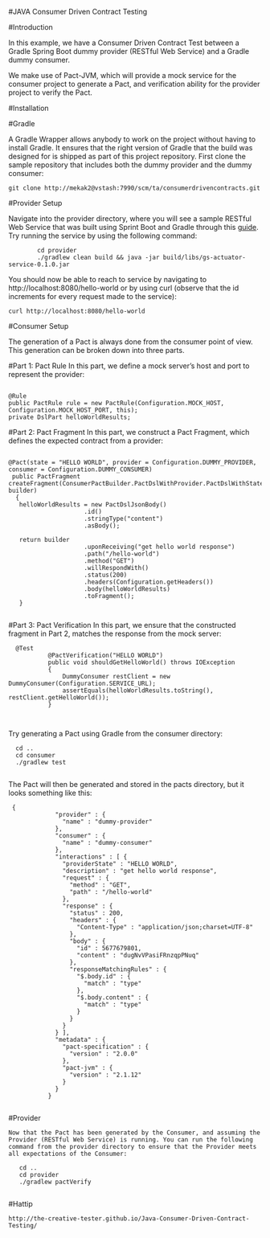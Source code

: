 #JAVA Consumer Driven Contract Testing


#Introduction

   
   In this example, we have a Consumer Driven Contract Test between a Gradle Spring Boot dummy provider (RESTful Web Service) and a Gradle dummy consumer.

   We  make use of Pact-JVM, which will provide a mock service for the consumer project to generate a Pact, and verification ability for the provider project to verify the Pact.

#Installation

 #Gradle
   
   A Gradle Wrapper allows anybody to work on the project without having to install Gradle. It ensures that the right version of Gradle that the build was designed for is shipped as part of this project repository. First clone the sample repository that includes both the dummy provider and the dummy consumer:

```
git clone http://mekak2@vstash:7990/scm/ta/consumerdrivencontracts.git

```

#Provider Setup

   Navigate into the provider directory, where you will see a sample RESTful Web Service that was built using Sprint Boot and Gradle through this [guide](https://spring.io/guides/gs/actuator-service/). Try running the service by using the following command:

```
        cd provider
        ./gradlew clean build && java -jar build/libs/gs-actuator-service-0.1.0.jar

```

   You should now be able to reach to service by navigating to http://localhost:8080/hello-world or by using curl (observe that the id increments for every request made to the service):

```
curl http://localhost:8080/hello-world

```


#Consumer Setup

   The generation of a Pact is always done from the consumer point of view. This generation can be broken down into three parts.

 #Part 1: Pact Rule
   In this part, we define a mock server’s host and port to represent the provider:
     
      
      
```

@Rule
public PactRule rule = new PactRule(Configuration.MOCK_HOST, Configuration.MOCK_HOST_PORT, this);
private DslPart helloWorldResults;

```
      
 #Part 2: Pact Fragment
   In this part, we construct a Pact Fragment, which defines the expected contract from a provider:
     

```
         
@Pact(state = "HELLO WORLD", provider = Configuration.DUMMY_PROVIDER, consumer = Configuration.DUMMY_CONSUMER)
 public PactFragment createFragment(ConsumerPactBuilder.PactDslWithProvider.PactDslWithState builder)
  {
   helloWorldResults = new PactDslJsonBody()
                     .id()
                     .stringType("content")
                     .asBody();
         
   return builder
                     .uponReceiving("get hello world response")
                     .path("/hello-world")
                     .method("GET")
                     .willRespondWith()
                     .status(200)
                     .headers(Configuration.getHeaders())
                     .body(helloWorldResults)
                     .toFragment();
   }
         
 ```
  #Part 3: Pact Verification
   In this part, we ensure that the constructed fragment in Part 2, matches the response from the mock server:
          
```
  @Test
           @PactVerification("HELLO WORLD")
           public void shouldGetHelloWorld() throws IOException
           {
               DummyConsumer restClient = new DummyConsumer(Configuration.SERVICE_URL);
               assertEquals(helloWorldResults.toString(), restClient.getHelloWorld());
           }      
         
          
```
   Try generating a Pact using Gradle from the consumer directory:
         
```
  cd ..
  cd consumer
  ./gradlew test      
        
```
        
   The Pact will then be generated and stored in the pacts directory, but it looks something like this:
      
```
 {
             "provider" : {
               "name" : "dummy-provider"
             },
             "consumer" : {
               "name" : "dummy-consumer"
             },
             "interactions" : [ {
               "providerState" : "HELLO WORLD",
               "description" : "get hello world response",
               "request" : {
                 "method" : "GET",
                 "path" : "/hello-world"
               },
               "response" : {
                 "status" : 200,
                 "headers" : {
                   "Content-Type" : "application/json;charset=UTF-8"
                 },
                 "body" : {
                   "id" : 5677679801,
                   "content" : "dugNvVPasiFRnzqpPNuq"
                 },
                 "responseMatchingRules" : {
                   "$.body.id" : {
                     "match" : "type"
                   },
                   "$.body.content" : {
                     "match" : "type"
                   }
                 }
               }
             } ],
             "metadata" : {
               "pact-specification" : {
                 "version" : "2.0.0"
               },
               "pact-jvm" : {
                 "version" : "2.1.12"
               }
             }
           }         
          
```
  #Provider
   
    Now that the Pact has been generated by the Consumer, and assuming the Provider (RESTful Web Service) is running. You can run the following command from the provider directory to ensure that the Provider meets all expectations of the Consumer:       
         
    
``` 
   cd ..
   cd provider
   ./gradlew pactVerify    
       
```   
       
       
#Hattip 

```
http://the-creative-tester.github.io/Java-Consumer-Driven-Contract-Testing/
```
      